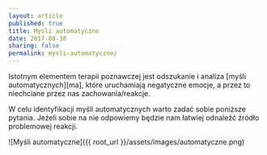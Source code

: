 ```yaml
---
layout: article
published: true
title: Myśli automatyczne
date: 2017-08-30
sharing: false
permalink: mysli-automatyczne/
---
```


Istotnym elementem terapii poznawczej jest odszukanie i analiza [myśli automatycznych][ma], które uruchamiają negatyczne
emocje, a przez to niechciane przez nas zachowania/reakcje.

W celu identyfikacji myśli automatycznych warto zadać sobie poniższe pytania. Jeżeli sobie na nie odpowiemy będzie nam
łatwiej odnaleźć źródło problemowej reakcji.

![Myśli automatyczne]({{ root_url }}/assets/images/automatyczne.png)
